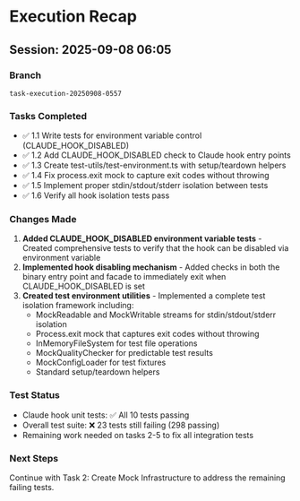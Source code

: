# Execution Recap

## Session: 2025-09-08 06:05

### Branch
`task-execution-20250908-0557`

### Tasks Completed
- ✅ 1.1 Write tests for environment variable control (CLAUDE_HOOK_DISABLED)
- ✅ 1.2 Add CLAUDE_HOOK_DISABLED check to Claude hook entry points  
- ✅ 1.3 Create test-utils/test-environment.ts with setup/teardown helpers
- ✅ 1.4 Fix process.exit mock to capture exit codes without throwing
- ✅ 1.5 Implement proper stdin/stdout/stderr isolation between tests
- ✅ 1.6 Verify all hook isolation tests pass

### Changes Made
1. **Added CLAUDE_HOOK_DISABLED environment variable tests** - Created comprehensive tests to verify that the hook can be disabled via environment variable
2. **Implemented hook disabling mechanism** - Added checks in both the binary entry point and facade to immediately exit when CLAUDE_HOOK_DISABLED is set
3. **Created test environment utilities** - Implemented a complete test isolation framework including:
   - MockReadable and MockWritable streams for stdin/stdout/stderr isolation
   - Process.exit mock that captures exit codes without throwing
   - InMemoryFileSystem for test file operations
   - MockQualityChecker for predictable test results
   - MockConfigLoader for test fixtures
   - Standard setup/teardown helpers

### Test Status
- Claude hook unit tests: ✅ All 10 tests passing
- Overall test suite: ❌ 23 tests still failing (298 passing)
- Remaining work needed on tasks 2-5 to fix all integration tests

### Next Steps
Continue with Task 2: Create Mock Infrastructure to address the remaining failing tests.